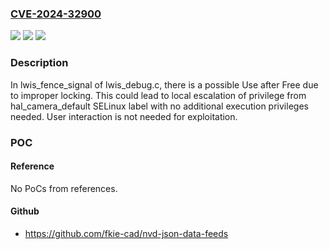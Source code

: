 ### [CVE-2024-32900](https://cve.mitre.org/cgi-bin/cvename.cgi?name=CVE-2024-32900)
![](https://img.shields.io/static/v1?label=Product&message=Android&color=blue)
![](https://img.shields.io/static/v1?label=Version&message=%3D%20Android%20kernel%20&color=brighgreen)
![](https://img.shields.io/static/v1?label=Vulnerability&message=Elevation%20of%20privilege&color=brighgreen)

### Description

In lwis_fence_signal of lwis_debug.c, there is a possible Use after Free due to improper locking. This could lead to local escalation of privilege from hal_camera_default SELinux label with no additional execution privileges needed. User interaction is not needed for exploitation.

### POC

#### Reference
No PoCs from references.

#### Github
- https://github.com/fkie-cad/nvd-json-data-feeds

